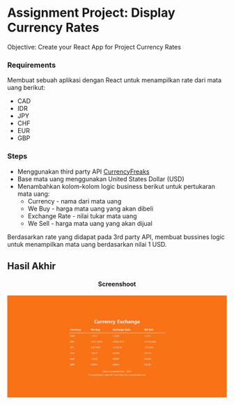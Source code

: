 # Assignment Project: Display Currency Rates

Objective:  Create your React App for Project Currency Rates

### Requirements
Membuat sebuah aplikasi dengan React untuk menampilkan rate dari mata uang berikut:
- CAD
- IDR
- JPY
- CHF
- EUR
- GBP

### Steps

- Menggunakan third party API [CurrencyFreaks](https://www.currencyfreaks.com/)
- Base mata uang menggunakan United States Dollar (USD)
- Menambahkan kolom-kolom logic business berikut untuk pertukaran mata uang:
  - Currency - nama dari mata uang
  - We Buy - harga mata uang yang akan dibeli
  - Exchange Rate - nilai tukar mata uang
  - We Sell - harga mata uang yang akan dijual

Berdasarkan rate yang didapat pada 3rd party API, membuat bussines logic untuk menampilkan mata uang berdasarkan nilai 1 USD.

## Hasil Akhir


<div align="center">

#### Screenshoot

![Currency App](docs/currency-app.jpeg)

</div>




